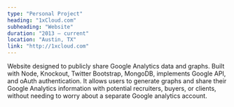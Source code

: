 ```yaml
---
type: "Personal Project"
heading: "1xCloud.com"
subheading: "Website"
duration: "2013 – current"
location: "Austin, TX"
link: "http://1xcloud.com"
---
```


Website designed to publicly share Google Analytics data and graphs. Built with Node, Knockout, Twitter Bootstrap, MongoDB, implements Google API, and oAuth authentication. It allows users to generate graphs and share their Google Analytics information with potential recruiters, buyers, or clients, without needing to worry about a separate Google analytics account. 


